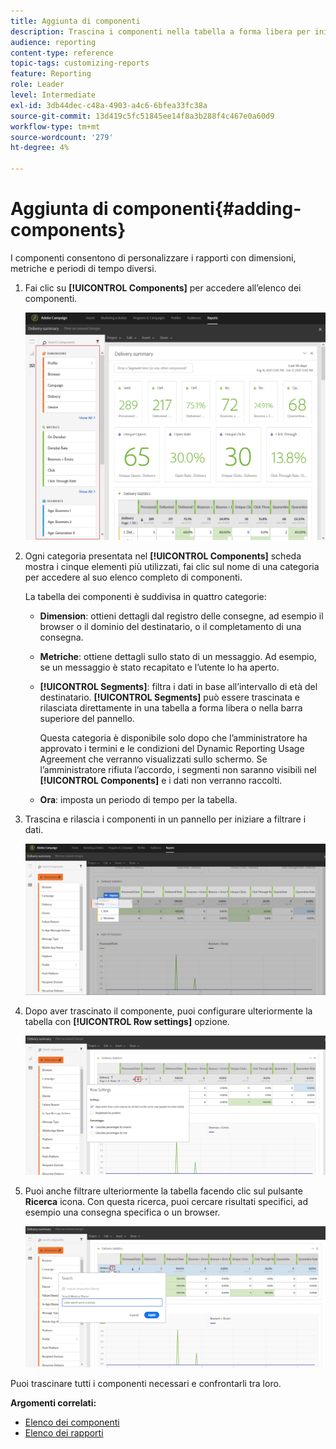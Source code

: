```yaml
---
title: Aggiunta di componenti
description: Trascina i componenti nella tabella a forma libera per iniziare a filtrare i dati e creare il rapporto.
audience: reporting
content-type: reference
topic-tags: customizing-reports
feature: Reporting
role: Leader
level: Intermediate
exl-id: 3db44dec-c48a-4903-a4c6-6bfea33fc38a
source-git-commit: 13d419c5fc51845ee14f8a3b288f4c467e0a60d9
workflow-type: tm+mt
source-wordcount: '279'
ht-degree: 4%

---
```


# Aggiunta di componenti{#adding-components}

I componenti consentono di personalizzare i rapporti con dimensioni, metriche e periodi di tempo diversi.

1. Fai clic su **[!UICONTROL Components]** per accedere all’elenco dei componenti.

   ![](assets/dynamic_report_components.png)

1. Ogni categoria presentata nel **[!UICONTROL Components]** scheda mostra i cinque elementi più utilizzati, fai clic sul nome di una categoria per accedere al suo elenco completo di componenti.

   La tabella dei componenti è suddivisa in quattro categorie:

   * **Dimension**: ottieni dettagli dal registro delle consegne, ad esempio il browser o il dominio del destinatario, o il completamento di una consegna.
   * **Metriche**: ottiene dettagli sullo stato di un messaggio. Ad esempio, se un messaggio è stato recapitato e l’utente lo ha aperto.
   * **[!UICONTROL Segments]**: filtra i dati in base all’intervallo di età del destinatario. **[!UICONTROL Segments]** può essere trascinata e rilasciata direttamente in una tabella a forma libera o nella barra superiore del pannello.

      Questa categoria è disponibile solo dopo che l’amministratore ha approvato i termini e le condizioni del Dynamic Reporting Usage Agreement che verranno visualizzati sullo schermo. Se l’amministratore rifiuta l’accordo, i segmenti non saranno visibili nel **[!UICONTROL Components]** e i dati non verranno raccolti.

   * **Ora**: imposta un periodo di tempo per la tabella.

1. Trascina e rilascia i componenti in un pannello per iniziare a filtrare i dati.

   ![](assets/dynamic_report_components_2.png)

1. Dopo aver trascinato il componente, puoi configurare ulteriormente la tabella con **[!UICONTROL Row settings]** opzione.

   ![](assets/dynamic_report_components_3.png)

1. Puoi anche filtrare ulteriormente la tabella facendo clic sul pulsante **Ricerca** icona. Con questa ricerca, puoi cercare risultati specifici, ad esempio una consegna specifica o un browser.

   ![](assets/dynamic_report_components_4.png)

Puoi trascinare tutti i componenti necessari e confrontarli tra loro.

**Argomenti correlati:**

* [Elenco dei componenti](../../reporting/using/list-of-components-.md)
* [Elenco dei rapporti](../../reporting/using/defining-the-report-period.md)

